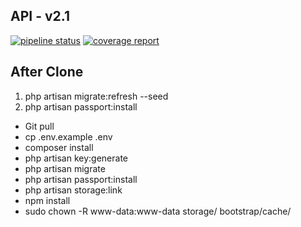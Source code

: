 ## API - v2.1
[![pipeline status](https://gitlab.com/obbi-dev/api-obbi-v2.1/badges/master/pipeline.svg)](https://gitlab.com/obbi-dev/api-obbi-v2.1/commits/master)
[![coverage report](https://gitlab.com/obbi-dev/api-obbi-v2.1/badges/master/coverage.svg)](https://gitlab.com/obbi-dev/api-obbi-v2.1/commits/master)

## After Clone
1. php artisan migrate:refresh --seed
2. php artisan passport:install

- Git pull
- cp .env.example .env
- composer install
- php artisan key:generate
- php artisan migrate
- php artisan passport:install
- php artisan storage:link
- npm install
- sudo chown -R www-data:www-data storage/ bootstrap/cache/